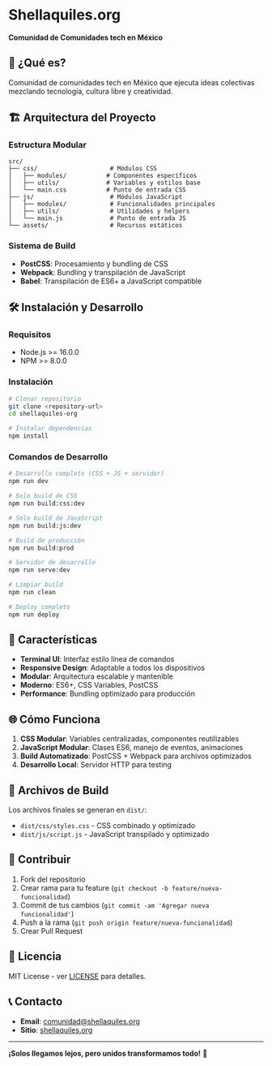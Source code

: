# Shellaquiles.org

**Comunidad de Comunidades tech en México**

## 🚀 **¿Qué es?**

Comunidad de comunidades tech en México que ejecuta ideas colectivas mezclando tecnología, cultura libre y creatividad.

## 🏗️ **Arquitectura del Proyecto**

### **Estructura Modular**
```
src/
├── css/                    # Módulos CSS
│   ├── modules/           # Componentes específicos
│   ├── utils/             # Variables y estilos base
│   └── main.css           # Punto de entrada CSS
├── js/                     # Módulos JavaScript
│   ├── modules/            # Funcionalidades principales
│   ├── utils/              # Utilidades y helpers
│   └── main.js             # Punto de entrada JS
└── assets/                 # Recursos estáticos
```

### **Sistema de Build**
- **PostCSS**: Procesamiento y bundling de CSS
- **Webpack**: Bundling y transpilación de JavaScript
- **Babel**: Transpilación de ES6+ a JavaScript compatible

## 🛠️ **Instalación y Desarrollo**

### **Requisitos**
- Node.js >= 16.0.0
- NPM >= 8.0.0

### **Instalación**
```bash
# Clonar repositorio
git clone <repository-url>
cd shellaquiles-org

# Instalar dependencias
npm install
```

### **Comandos de Desarrollo**
```bash
# Desarrollo completo (CSS + JS + servidor)
npm run dev

# Solo build de CSS
npm run build:css:dev

# Solo build de JavaScript
npm run build:js:dev

# Build de producción
npm run build:prod

# Servidor de desarrollo
npm run serve:dev

# Limpiar build
npm run clean

# Deploy completo
npm run deploy
```

## 🎨 **Características**

- **Terminal UI**: Interfaz estilo línea de comandos
- **Responsive Design**: Adaptable a todos los dispositivos
- **Modular**: Arquitectura escalable y mantenible
- **Moderno**: ES6+, CSS Variables, PostCSS
- **Performance**: Bundling optimizado para producción

## 🌐 **Cómo Funciona**

1. **CSS Modular**: Variables centralizadas, componentes reutilizables
2. **JavaScript Modular**: Clases ES6, manejo de eventos, animaciones
3. **Build Automatizado**: PostCSS + Webpack para archivos optimizados
4. **Desarrollo Local**: Servidor HTTP para testing

## 📁 **Archivos de Build**

Los archivos finales se generan en `dist/`:
- `dist/css/styles.css` - CSS combinado y optimizado
- `dist/js/script.js` - JavaScript transpilado y optimizado

## 🤝 **Contribuir**

1. Fork del repositorio
2. Crear rama para tu feature (`git checkout -b feature/nueva-funcionalidad`)
3. Commit de tus cambios (`git commit -am 'Agregar nueva funcionalidad'`)
4. Push a la rama (`git push origin feature/nueva-funcionalidad`)
5. Crear Pull Request

## 📄 **Licencia**

MIT License - ver [LICENSE](LICENSE) para detalles.

## 📞 **Contacto**

- **Email**: comunidad@shellaquiles.org
- **Sitio**: [shellaquiles.org](https://shellaquiles.org)

---

**¡Solos llegamos lejos, pero unidos transformamos todo!** 🚀

